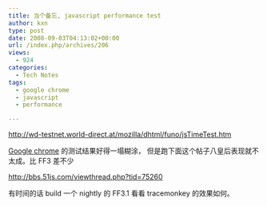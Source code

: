 ```yaml
---
title: 当个备忘, javascript performance test
author: kxn
type: post
date: 2008-09-03T04:13:02+00:00
url: /index.php/archives/206
views:
  - 924
categories:
  - Tech Notes
tags:
  - google chrome
  - javascript
  - performance

---
```

http://wd-testnet.world-direct.at/mozilla/dhtml/funo/jsTimeTest.htm

[Google chrome][1] 的测试结果好得一塌糊涂， 但是跑下面这个帖子八皇后表现就不太成。比 FF3 差不少

http://bbs.51js.com/viewthread.php?tid=75260

有时间的话 build 一个 nightly 的 FF3.1 看看 tracemonkey 的效果如何。

 [1]: http://www.google.com/chrome